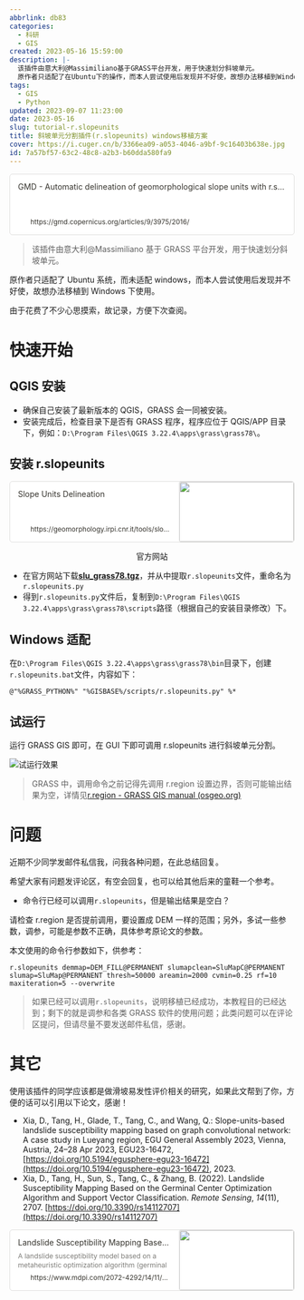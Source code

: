 ```yaml
---
abbrlink: db83
categories:
  - 科研
  - GIS
created: 2023-05-16 15:59:00
description: |-
  该插件由意大利@Massimiliano基于GRASS平台开发，用于快速划分斜坡单元。
  原作者只适配了在Ubuntu下的操作，而本人尝试使用后发现并不好使，故想办法移植到Windows下使用。由于花费了不少心思摸索，故记录，方便下次查阅。
tags:
  - GIS
  - Python
updated: 2023-09-07 11:23:00
date: 2023-05-16
slug: tutorial-r.slopeunits
title: 斜坡单元分割插件(r.slopeunits) windows移植方案
cover: https://i.cuger.cn/b/3366ea09-a053-4046-a9bf-9c16403b638e.jpg
id: 7a57bf57-63c2-48c8-a2b3-b60dda580fa9
---
```


<div style="width: 100%; margin-top: 4px; margin-bottom: 4px;"><div style="display: flex; background:white;border-radius:5px"><a href="https://gmd.copernicus.org/articles/9/3975/2016/"target="_blank"rel="noopener noreferrer"style="display: flex; color: inherit; text-decoration: none; user-select: none; transition: background 20ms ease-in 0s; cursor: pointer; flex-grow: 1; min-width: 0px; flex-wrap: wrap-reverse; align-items: stretch; text-align: left; overflow: hidden; border: 1px solid rgba(55, 53, 47, 0.16); border-radius: 5px; position: relative; fill: inherit;"><div style="flex: 4 1 180px; padding: 12px 14px 14px; overflow: hidden; text-align: left;"><div style="font-size: 14px; line-height: 20px; color: rgb(55, 53, 47); white-space: nowrap; overflow: hidden; text-overflow: ellipsis; min-height: 24px; margin-bottom: 2px;">GMD - Automatic delineation of geomorphological slope units with r.slopeunits v1.0 and their optimization for landslide susceptibility modeling</div><div style="font-size: 12px; line-height: 16px; color: rgba(55, 53, 47, 0.65); height: 32px; overflow: hidden;"></div><div style="display: flex; margin-top: 6px; height: 16px;"><img src="https://www.geoscientific-model-development.net/favicon_copernicus_16x16_.ico"style="width: 16px; height: 16px; min-width: 16px; margin-right: 6px;"><div style="font-size: 12px; line-height: 16px; color: rgb(55, 53, 47); white-space: nowrap; overflow: hidden; text-overflow: ellipsis;">https://gmd.copernicus.org/articles/9/3975/2016/</div></div></div></a></div></div>

> 该插件由意大利@Massimiliano 基于 GRASS 平台开发，用于快速划分斜坡单元。

原作者只适配了 Ubuntu 系统，而未适配 windows，而本人尝试使用后发现并不好使，故想办法移植到 Windows 下使用。

由于花费了不少心思摸索，故记录，方便下次查阅。

# 快速开始

## QGIS 安装

- 确保自己安装了最新版本的 QGIS，GRASS 会一同被安装。
- 安装完成后，检查目录下是否有 GRASS 程序，程序应位于 QGIS/APP 目录下，例如：`D:\Program Files\QGIS 3.22.4\apps\grass\grass78\`。

## 安装 r.slopeunits

<div style="width: 100%; margin-top: 4px; margin-bottom: 4px;"><div style="display: flex; background:white;border-radius:5px"><a href="https://geomorphology.irpi.cnr.it/tools/slope-units"target="_blank"rel="noopener noreferrer"style="display: flex; color: inherit; text-decoration: none; user-select: none; transition: background 20ms ease-in 0s; cursor: pointer; flex-grow: 1; min-width: 0px; flex-wrap: wrap-reverse; align-items: stretch; text-align: left; overflow: hidden; border: 1px solid rgba(55, 53, 47, 0.16); border-radius: 5px; position: relative; fill: inherit;"><div style="flex: 4 1 180px; padding: 12px 14px 14px; overflow: hidden; text-align: left;"><div style="font-size: 14px; line-height: 20px; color: rgb(55, 53, 47); white-space: nowrap; overflow: hidden; text-overflow: ellipsis; min-height: 24px; margin-bottom: 2px;">Slope Units Delineation</div><div style="font-size: 12px; line-height: 16px; color: rgba(55, 53, 47, 0.65); height: 32px; overflow: hidden;"></div><div style="display: flex; margin-top: 6px; height: 16px;"><img src="https://geomorphology.irpi.cnr.it/++theme++tecnoteca.irpitheme2018/favicon.ico"style="width: 16px; height: 16px; min-width: 16px; margin-right: 6px;"><div style="font-size: 12px; line-height: 16px; color: rgb(55, 53, 47); white-space: nowrap; overflow: hidden; text-overflow: ellipsis;">https://geomorphology.irpi.cnr.it/tools/slope-units</div></div></div><div style="flex: 1 1 180px; display: block; position: relative;"><div style="position: absolute; inset: 0px;"><div style="width: 100%; height: 100%;"><img src="https://geomorphology.irpi.cnr.it/@@site-logo/Logo-irpi-cnr.png" referrerpolicy="no-referrer" style="display: block; object-fit: cover; border-radius: 3px; width: 100%; height: 100%;"></div></div></div></a></div><div style="text-align: center; margin:0;"><p>官方网站</p></div></div>

- 在官方网站下载[**slu_grass78.tgz**](https://geomorphology.irpi.cnr.it/tools/slope-units/slu/slu_grass78.tgz)，并从中提取`r.slopeunits`文件，重命名为`r.slopeunits.py`
- 得到`r.slopeunits.py`文件后，复制到`D:\Program Files\QGIS 3.22.4\apps\grass\grass78\scripts`路径（根据自己的安装目录修改）下。

## Windows 适配

在`D:\Program Files\QGIS 3.22.4\apps\grass\grass78\bin`目录下，创建`r.slopeunits.bat`文件，内容如下：

```shell
@"%GRASS_PYTHON%" "%GISBASE%/scripts/r.slopeunits.py" %*
```

## 试运行

运行 GRASS GIS 即可，在 GUI 下即可调用 r.slopeunits 进行斜坡单元分割。

![试运行效果](https://i.cuger.cn/b/0b86fc0d-d9d2-4f19-8e16-70f854f42537.png)

> GRASS 中，调用命令之前记得先调用 r.region 设置边界，否则可能输出结果为空，详情见[r.region - GRASS GIS manual (osgeo.org)](https://grass.osgeo.org/grass82/manuals/r.region.html)

# 问题

近期不少同学发邮件私信我，问我各种问题，在此总结回复。

希望大家有问题发评论区，有空会回复，也可以给其他后来的童鞋一个参考。

- 命令行已经可以调用`r.slopeunits`，但是输出结果是空白？

请检查 r.region 是否提前调用，要设置成 DEM 一样的范围；另外，多试一些参数，调参，可能是参数不正确，具体参考原论文的参数。

本文使用的命令行参数如下，供参考：

```shell
r.slopeunits demmap=DEM_FILL@PERMANENT slumapclean=SluMapC@PERMANENT slumap=SluMap@PERMANENT thresh=50000 areamin=2000 cvmin=0.25 rf=10 maxiteration=5 --overwrite
```

> 如果已经可以调用`r.slopeunits`，说明移植已经成功，本教程目的已经达到；剩下的就是调参和各类 GRASS 软件的使用问题；此类问题可以在评论区提问，但请尽量不要发送邮件私信，感谢。

# 其它

使用该插件的同学应该都是做滑坡易发性评价相关的研究，如果此文帮到了你，方便的话可以引用以下论文，感谢！

- Xia, D., Tang, H., Glade, T., Tang, C., and Wang, Q.: Slope-units-based landslide susceptibility mapping based on graph convolutional network: A case study in Lueyang region, EGU General Assembly 2023, Vienna, Austria, 24–28 Apr 2023, EGU23-16472, [https://doi.org/10.5194/egusphere-egu23-16472](https://doi.org/10.5194/egusphere-egu23-16472), 2023.
- Xia, D., Tang, H., Sun, S., Tang, C., & Zhang, B. (2022). Landslide Susceptibility Mapping Based on the Germinal Center Optimization Algorithm and Support Vector Classification. _Remote Sensing_, _14_(11), 2707. [https://doi.org/10.3390/rs14112707](https://doi.org/10.3390/rs14112707)

<div style="width: 100%; margin-top: 4px; margin-bottom: 4px;"><div style="display: flex; background:white;border-radius:5px"><a href="https://www.mdpi.com/2072-4292/14/11/2707"target="_blank"rel="noopener noreferrer"style="display: flex; color: inherit; text-decoration: none; user-select: none; transition: background 20ms ease-in 0s; cursor: pointer; flex-grow: 1; min-width: 0px; flex-wrap: wrap-reverse; align-items: stretch; text-align: left; overflow: hidden; border: 1px solid rgba(55, 53, 47, 0.16); border-radius: 5px; position: relative; fill: inherit;"><div style="flex: 4 1 180px; padding: 12px 14px 14px; overflow: hidden; text-align: left;"><div style="font-size: 14px; line-height: 20px; color: rgb(55, 53, 47); white-space: nowrap; overflow: hidden; text-overflow: ellipsis; min-height: 24px; margin-bottom: 2px;">Landslide Susceptibility Mapping Based on the Germinal Center Optimization Algorithm and Support Vector Classification</div><div style="font-size: 12px; line-height: 16px; color: rgba(55, 53, 47, 0.65); height: 32px; overflow: hidden;">A landslide susceptibility model based on a metaheuristic optimization algorithm (germinal center optimization (GCO)) and support vector classification (SVC) is proposed and applied to landslide susceptibility mapping in the Three Gorges Reservoir area in this paper. The proposed GCO-SVC model was constructed via the following steps: First, data on 11 influencing factors and 292 landslide polygons were collected to establish the spatial database. Then, after the influencing factors were subjected to multicollinearity analysis, the data were randomly divided into training and testing sets at a ratio of 7:3. Next, the SVC model with 5-fold cross-validation was optimized by hyperparameter space search using GCO to obtain the optimal hyperparameters, and then the best model was constructed based on the optimal hyperparameters and training set. Finally, the best model acquired by GCO-SVC was applied for landslide susceptibility mapping (LSM), and its performance was compared with that of 6 popular models. The proposed GCO-SVC model achieved better performance (0.9425) than the genetic algorithm support vector classification (GA-SVC; 0.9371), grid search optimized support vector classification (GRID-SVC; 0.9198), random forest (RF; 0.9085), artificial neural network (ANN; 0.9075), K-nearest neighbor (KNN; 0.8976), and decision tree (DT; 0.8914) models in terms of the area under the receiver operating characteristic curve (AUC), and the trends of the other metrics were consistent with that of the AUC. Therefore, the proposed GCO-SVC model has some advantages in LSM and may be worth promoting for wide use.</div><div style="display: flex; margin-top: 6px; height: 16px;"><img src=""style="width: 16px; height: 16px; min-width: 16px; margin-right: 6px;"><div style="font-size: 12px; line-height: 16px; color: rgb(55, 53, 47); white-space: nowrap; overflow: hidden; text-overflow: ellipsis;">https://www.mdpi.com/2072-4292/14/11/2707</div></div></div><div style="flex: 1 1 180px; display: block; position: relative;"><div style="position: absolute; inset: 0px;"><div style="width: 100%; height: 100%;"><img src="https://pub.mdpi-res.com/remotesensing/remotesensing-14-02707/article_deploy/html/images/remotesensing-14-02707-g001-550.jpg?1654675767" referrerpolicy="no-referrer" style="display: block; object-fit: cover; border-radius: 3px; width: 100%; height: 100%;"></div></div></div></a></div></div>
